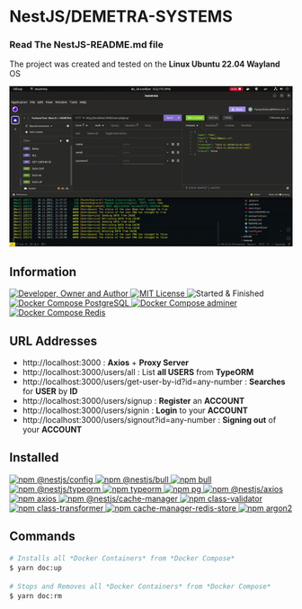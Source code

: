 # NestJS/DEMETRA-SYSTEMS

### Read The **NestJS-README.md** file

The project was created and tested on the **Linux Ubuntu 22.04 Wayland** OS

![](result.gif)

## Information
<div id="information" align="left">
  <a href="https://github.com/MoguchiyDD" target="_blank">
    <img alt="Developer, Owner and Author" src="https://img.shields.io/badge/Developer,%20Owner%20and%20Author-МогучийДД%20(MoguchiyDD)-FF4F1E?style=for-the-badge" />
  </a>
  <a href="../../../LICENSE" target="_blank">
    <img alt="MIT License" src="https://img.shields.io/badge/License-MIT%20License-6A1B9A?style=for-the-badge" />
  </a>
  <img alt="Started & Finished" src="https://img.shields.io/badge/Started%20&%20Finished-2023.11.23%20/%202023.11.26-F9A825?style=for-the-badge" />
  <a href="https://hub.docker.com/_/postgres" target="_blank">
    <img alt="Docker Compose PostgreSQL" src="https://img.shields.io/badge/Docker%20Compose-PostgreSQL%20v13-2E7D32?style=for-the-badge" />
  </a>
  <a href="https://hub.docker.com/_/adminer" target="_blank">
    <img alt="Docker Compose adminer" src="https://img.shields.io/badge/Docker%20Compose-adminer%20latest-2E7D32?style=for-the-badge" />
  </a>
  <a href="https://hub.docker.com/_/redis" target="_blank">
    <img alt="Docker Compose Redis" src="https://img.shields.io/badge/Docker%20Compose-Redis%20latest-2E7D32?style=for-the-badge" />
  </a>
</div>

## URL Addresses
- http://localhost:3000 : **Axios** + **Proxy Server**
- http://localhost:3000/users/all : List **all USERS** from **TypeORM**
- http://localhost:3000/users/get-user-by-id?id=any-number : **Searches** for **USER** by **ID**
- http://localhost:3000/users/signup : **Register** an **ACCOUNT**
- http://localhost:3000/users/signin : **Login** to your **ACCOUNT**
- http://localhost:3000/users/signout?id=any-number : **Signing out** of your **ACCOUNT**

## Installed
<div id="installed" align="left">
  <a href="https://www.npmjs.com/package/@nestjs/config" target="_blank">
    <img alt="npm @nestjs/config" src="https://img.shields.io/badge/npm-@nestjs/config-FAFAFA?style=for-the-badge" />
  </a>
  <a href="https://www.npmjs.com/package/@nestjs/bull" target="_blank">
    <img alt="npm @nestjs/bull" src="https://img.shields.io/badge/npm-@nestjs/bull-FAFAFA?style=for-the-badge" />
  </a>
  <a href="https://www.npmjs.com/package/bull" target="_blank">
    <img alt="npm bull" src="https://img.shields.io/badge/npm-bull-FAFAFA?style=for-the-badge" />
  </a>
  <a href="https://www.npmjs.com/package/@nestjs/typeorm" target="_blank">
    <img alt="npm @nestjs/typeorm" src="https://img.shields.io/badge/npm-@nestjs/typeorm-FAFAFA?style=for-the-badge" />
  </a>
  <a href="https://www.npmjs.com/package/typeorm" target="_blank">
    <img alt="npm typeorm" src="https://img.shields.io/badge/npm-typeorm-FAFAFA?style=for-the-badge" />
  </a>
  <a href="https://www.npmjs.com/package/pg" target="_blank">
    <img alt="npm pg" src="https://img.shields.io/badge/npm-pg-FAFAFA?style=for-the-badge" />
  </a>
  <a href="https://www.npmjs.com/package/@nestjs/axios" target="_blank">
    <img alt="npm @nestjs/axios" src="https://img.shields.io/badge/npm-@nestjs/axios-FAFAFA?style=for-the-badge" />
  </a>
  <a href="https://www.npmjs.com/package/axios" target="_blank">
    <img alt="npm axios" src="https://img.shields.io/badge/npm-axios-FAFAFA?style=for-the-badge" />
  </a>
  <a href="https://www.npmjs.com/package/@nestjs/cache-manager" target="_blank">
    <img alt="npm @nestjs/cache-manager" src="https://img.shields.io/badge/npm-@nestjs/cache--manager-FAFAFA?style=for-the-badge" />
  </a>
  <a href="https://www.npmjs.com/package/class-validator" target="_blank">
    <img alt="npm class-validator" src="https://img.shields.io/badge/npm-class--validator-FAFAFA?style=for-the-badge" />
  </a>
  <a href="https://www.npmjs.com/package/class-transformer" target="_blank">
    <img alt="npm class-transformer" src="https://img.shields.io/badge/npm-class--transformer-FAFAFA?style=for-the-badge" />
  </a>
  <a href="https://www.npmjs.com/package/cache-manager-redis-store" target="_blank">
    <img alt="npm cache-manager-redis-store" src="https://img.shields.io/badge/npm-cache--manager--redis--store-FAFAFA?style=for-the-badge" />
  </a>
  <a href="https://www.npmjs.com/package/argon2" target="_blank">
    <img alt="npm argon2" src="https://img.shields.io/badge/npm-argon2-FAFAFA?style=for-the-badge" />
  </a>
</div>

## Commands
```Bash
# Installs all *Docker Containers* from *Docker Compose*
$ yarn doc:up

# Stops and Removes all *Docker Containers* from *Docker Compose*
$ yarn doc:rm
```

